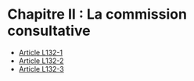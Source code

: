 # Chapitre II : La commission consultative

- [Article L132-1](article-l132-1.md)
- [Article L132-2](article-l132-2.md)
- [Article L132-3](article-l132-3.md)

